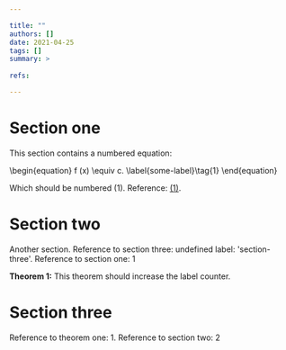 ```yaml
---

title: ""
authors: []
date: 2021-04-25
tags: []
summary: >
  
refs: 

---
```


# Section one<span name="ref:section-one"></span>

This section contains a numbered equation:

<span name="eqref:some-label"></span>
\begin{equation}
  f (x) \equiv c. \label{some-label}\tag{1}
\end{equation}

Which should be numbered (1). Reference: [(1)](#eqref:some-label).

# Section two<span name="ref:section-two"></span>

Another section. Reference to section three: undefined label: 'section-three'. Reference to section one: 1

**Theorem 1:**  <span name="ref:theorem-one"></span>This theorem should increase the label counter.

# Section three<span name="ref:section-three"></span>

Reference to theorem one: 1. Reference to section two: 2

